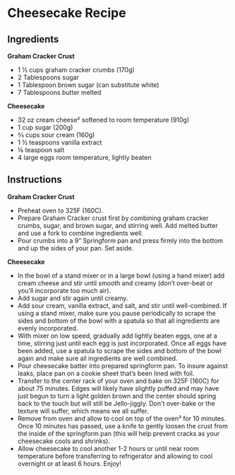 # Cheesecake Recipe

## Ingredients
**Graham Cracker Crust**
*   1 ½ cups graham cracker crumbs (170g)
*   2 Tablespoons sugar
*   1 Tablespoon brown sugar (can substitute white)
*   7 Tablespoons butter melted

**Cheesecake**
*   32 oz cream cheese² softened to room temperature (910g)
*   1 cup sugar (200g)
*   ⅔ cups sour cream (160g)
*   1 ½ teaspoons vanilla extract
*   ⅛ teaspoon salt
*   4 large eggs room temperature, lightly beaten

## Instructions
**Graham Cracker Crust**
*   Preheat oven to 325F (160C).
*   Prepare Graham Cracker crust first by combining graham cracker crumbs, sugar, and brown sugar, and stirring well. Add melted butter and use a fork to combine ingredients well.
*   Pour crumbs into a 9” Springform pan and press firmly into the bottom and up the sides of your pan. Set aside.

**Cheesecake**
*   In the bowl of a stand mixer or in a large bowl (using a hand mixer) add cream cheese and stir until smooth and creamy (don’t over-beat or you’ll incorporate too much air).
*   Add sugar and stir again until creamy.
*   Add sour cream, vanilla extract, and salt, and stir until well-combined. If using a stand mixer, make sure you pause periodically to scrape the sides and bottom of the bowl with a spatula so that all ingredients are evenly incorporated.
*   With mixer on low speed, gradually add lightly beaten eggs, one at a time, stirring just until each egg is just incorporated. Once all eggs have been added, use a spatula to scrape the sides and bottom of the bowl again and make sure all ingredients are well combined.
*   Pour cheesecake batter into prepared springform pan. To insure against leaks, place pan on a cookie sheet that’s been lined with foil.
*   Transfer to the center rack of your oven and bake on 325F (160C) for about 75 minutes. Edges will likely have slightly puffed and may have just begun to turn a light golden brown and the center should spring back to the touch but will still be Jello-jiggly. Don't over-bake or the texture will suffer, which means we all suffer.
*   Remove from oven and allow to cool on top of the oven³ for 10 minutes. Once 10 minutes has passed, use a knife to gently loosen the crust from the inside of the springform pan (this will help prevent cracks as your cheesecake cools and shrinks).
*   Allow cheesecake to cool another 1-2 hours or until near room temperature before transferring to refrigerator and allowing to cool overnight or at least 6 hours. Enjoy!